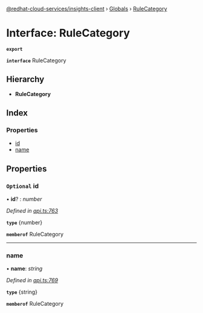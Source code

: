 [@redhat-cloud-services/insights-client](../README.md) › [Globals](../globals.md) › [RuleCategory](rulecategory.md)

# Interface: RuleCategory

**`export`** 

**`interface`** RuleCategory

## Hierarchy

* **RuleCategory**

## Index

### Properties

* [id](rulecategory.md#optional-id)
* [name](rulecategory.md#name)

## Properties

### `Optional` id

• **id**? : *number*

*Defined in [api.ts:763](https://github.com/RedHatInsights/javascript-clients/blob/master/packages/insights/api.ts#L763)*

**`type`** {number}

**`memberof`** RuleCategory

___

###  name

• **name**: *string*

*Defined in [api.ts:769](https://github.com/RedHatInsights/javascript-clients/blob/master/packages/insights/api.ts#L769)*

**`type`** {string}

**`memberof`** RuleCategory
